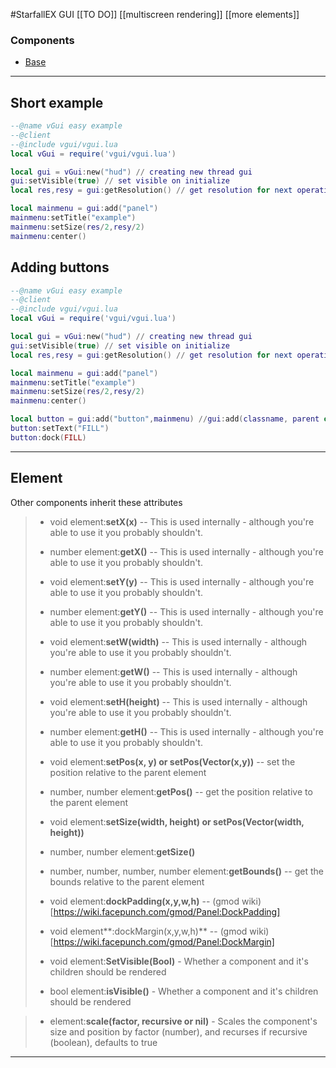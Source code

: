 #StarfallEX GUI
[[TO DO]]
[[multiscreen rendering]]
[[more elements]]

### Components
- [Base](#element)
---

## Short example
```lua
--@name vGui easy example
--@client
--@include vgui/vgui.lua
local vGui = require('vgui/vgui.lua')

local gui = vGui:new("hud") // creating new thread gui
gui:setVisible(true) // set visible on initialize
local res,resy = gui:getResolution() // get resolution for next operations

local mainmenu = gui:add("panel")
mainmenu:setTitle("example")
mainmenu:setSize(res/2,resy/2)
mainmenu:center()
```

## Adding buttons
```lua
--@name vGui easy example
--@client
--@include vgui/vgui.lua
local vGui = require('vgui/vgui.lua')

local gui = vGui:new("hud") // creating new thread gui
gui:setVisible(true) // set visible on initialize
local res,resy = gui:getResolution() // get resolution for next operations

local mainmenu = gui:add("panel")
mainmenu:setTitle("example")
mainmenu:setSize(res/2,resy/2)
mainmenu:center()

local button = gui:add("button",mainmenu) //gui:add(classname, parent or nil, function(newpanel) end or nil)
button:setText("FILL")
button:dock(FILL)

```

---
## Element
Other components inherit these attributes
>- void element:**setX(x)** -- This is used internally - although you're able to use it you probably shouldn't.
>- number element:**getX()** -- This is used internally - although you're able to use it you probably shouldn't.
>- void element:**setY(y)** -- This is used internally - although you're able to use it you probably shouldn't.
>- number element:**getY()** -- This is used internally - although you're able to use it you probably shouldn't.
>- void element:**setW(width)** -- This is used internally - although you're able to use it you probably shouldn't.
>- number element:**getW()** -- This is used internally - although you're able to use it you probably shouldn't.
>- void element:**setH(height)** -- This is used internally - although you're able to use it you probably shouldn't.
>- number element:**getH()** -- This is used internally - although you're able to use it you probably shouldn't.
>
>- void element:**setPos(x, y) or setPos(Vector(x,y))** -- set the position relative to the parent element
>- number, number element:**getPos()** -- get the position relative to the parent element
>- void element:**setSize(width, height) or setPos(Vector(width, height))** 
>- number, number element:**getSize()** 
>- number, number, number, number element:**getBounds()** -- get the bounds relative to the parent element
>- void element:**dockPadding(x,y,w,h)** -- (gmod wiki)[https://wiki.facepunch.com/gmod/Panel:DockPadding]
>- void element**:dockMargin(x,y,w,h)** -- (gmod wiki)[https://wiki.facepunch.com/gmod/Panel:DockMargin]
>- void element:**SetVisible(Bool)** - Whether a component and it's children should be rendered
>- bool element:**isVisible()** - Whether a component and it's children should be rendered


>- element:**scale(factor, recursive or nil)** - Scales the component's size and position by factor (number), and recurses if recursive (boolean), defaults to true
---

